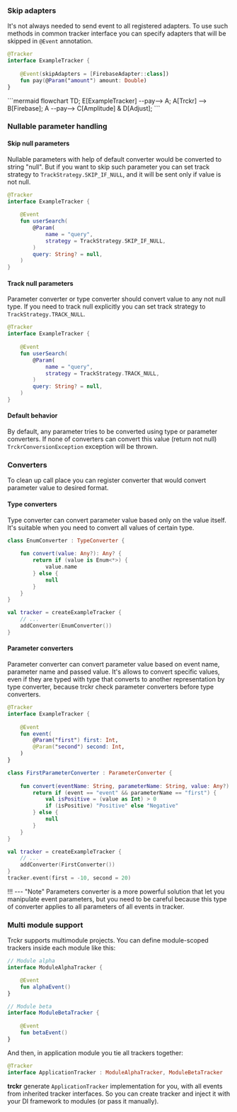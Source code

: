 ### Skip adapters

It's not always needed to send event to all registered adapters. To use such methods in common tracker interface you can specify adapters that will be skipped in `@Event` annotation.

```kotlin
@Tracker
interface ExampleTracker {
    
    @Event(skipAdapters = [FirebaseAdapter::class])
    fun pay(@Param("amount") amount: Double)
}
```

<div class="centered">
```mermaid
flowchart TD;
	E[ExampleTracker] --pay--> A;
    A[Trckr] --> B[Firebase];
    A --pay--> C[Amplitude] & D[Adjust];
```
</div>

### Nullable parameter handling

#### Skip null parameters

Nullable parameters with help of default converter would be converted to string "null". But if you want to skip such parameter you can set track strategy to `TrackStrategy.SKIP_IF_NULL`, and it will be sent only if value is not null.

```kotlin
@Tracker
interface ExampleTracker {
    
    @Event
    fun userSearch(
        @Param(
            name = "query",
            strategy = TrackStrategy.SKIP_IF_NULL,
        )
        query: String? = null,
    )
}
```

#### Track null parameters

Parameter converter or type converter should convert value to any not null type. If you need to track null explicitly you can set track strategy to `TrackStrategy.TRACK_NULL`.
```kotlin
@Tracker
interface ExampleTracker {
    
    @Event
    fun userSearch(
        @Param(
            name = "query",
            strategy = TrackStrategy.TRACK_NULL,
        )
        query: String? = null,
    )
}
```

#### Default behavior

By default, any parameter tries to be converted using type or parameter converters. If none of converters can convert this value (return not null) `TrckrConversionException` exception will be thrown. 

### Converters

To clean up call place you can register converter that would convert parameter value to desired format.

#### Type converters

Type converter can convert parameter value based only on the value itself. It's suitable when you need to convert all values of certain type.
```kotlin
class EnumConverter : TypeConverter {
    
    fun convert(value: Any?): Any? {
        return if (value is Enum<*>) {
            value.name
        } else {
            null
        }
    }
}

val tracker = createExampleTracker {
    // ...
    addConverter(EnumConverter())
}
```

#### Parameter converters

Parameter converter can convert parameter value based on event name, parameter name and passed value. It's allows to convert specific values, even if they are typed with type that converts to another representation by type converter, because trckr check parameter converters before type converters.
```kotlin
@Tracker
interface ExampleTracker {
    
    @Event
    fun event(
        @Param("first") first: Int,
        @Param("second") second: Int,
    )
}

class FirstParameterConverter : ParameterConverter {
    
    fun convert(eventName: String, parameterName: String, value: Any?): Any? {
        return if (event == "event" && parameterName == "first") {
            val isPositive = (value as Int) > 0
            if (isPositive) "Positive" else "Negative"
        } else {
            null
        }
    }
}

val tracker = createExampleTracker {
    // ...
    addConverter(FirstConverter())
}
tracker.event(first = -10, second = 20)
```

!!! --- "Note"
    Parameters converter is a more powerful solution that let you manipulate event parameters, but you need to be careful because this type of converter applies to all parameters of all events in tracker.

### Multi module support

Trckr supports multimodule projects. You can define module-scoped trackers inside each module like this:

```kotlin
// Module alpha
interface ModuleAlphaTracker {

    @Event
    fun alphaEvent()
}

// Module beta
interface ModuleBetaTracker {
    
    @Event
    fun betaEvent()
}
```

And then, in application module you tie all trackers together:
```kotlin
@Tracker
interface ApplicationTracker : ModuleAlphaTracker, ModuleBetaTracker
```
**trckr** generate `ApplicationTracker` implementation for you, with all events from inherited tracker
interfaces. So you can create tracker and inject it with your DI framework to modules (or pass it manually).
